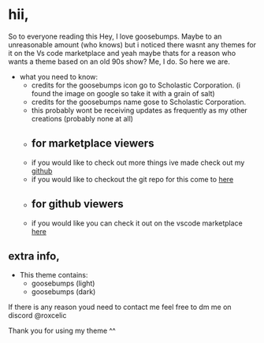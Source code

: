 # hii,

So to everyone reading this Hey, I love goosebumps. Maybe to an unreasonable amount (who knows)
but i noticed there wasnt any themes for it on the Vs code marketplace and yeah maybe thats for a reason
who wants a theme based on an old 90s show? Me, I do. So here we are.

* what you need to know:
    - credits for the goosebumps icon go to Scholastic Corporation. (i found the image on google so take it with a grain of salt)
    - credits for the goosebumps name gose to Scholastic Corporation.
    - this probably wont be receiving updates as frequently as my other creations (probably none at all)
    - ## for marketplace viewers
    - if you would like to check out more things ive made check out my [github](https://github.com/roxcelic)
    - if you would like to checkout the git repo for this come to [here](https://github.com/roxcelic/themes)
    - ## for github viewers
    - if you would like you can check it out on the vscode marketplace [here](https://marketplace.visualstudio.com/items?itemName=roxcelic.goosebumps)

## extra info,

* This theme contains:
    - goosebumps (light)
    - goosebumps (dark)

If there is any reason youd need to contact me feel free to dm me on discord @roxcelic

Thank you for using my theme ^^
